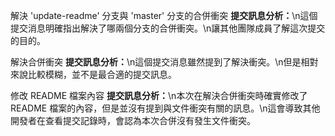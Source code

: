 解決 'update-readme' 分支與 'master' 分支的合併衝突
<b>提交訊息分析：</b>\n這個提交消息明確指出解決了哪兩個分支的合併衝突。\n讓其他團隊成員了解這次提交的目的。

解決合併衝突
<b>提交訊息分析：</b>\n這個提交消息雖然提到了解決衝突。\n但是相對來說比較模糊，並不是最合適的提交訊息。

修改 README 檔案內容
<b>提交訊息分析：</b>\n本次在解決合併衝突時確實修改了 README 檔案的內容，但是並沒有提到與文件衝突有關的訊息。\n這會導致其他開發者在查看提交記錄時，會認為本次合併沒有發生文件衝突。

